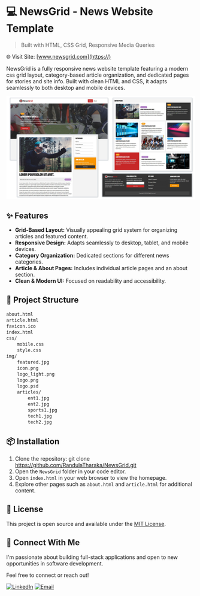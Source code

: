 # 💻 NewsGrid - News Website Template

> Built with HTML, CSS Grid, Responsive Media Queries

🌐 Visit Site: [www.newsgrid.com](https://)

NewsGrid is a fully responsive news website template
featuring a modern css grid layout, category-based article
organization, and dedicated pages for stories and site
info. Built with clean HTML and CSS, it adapts seamlessly
to both desktop and mobile devices.

![Screens](img/NewsGrid.jpg)

## ✨ Features

- **Grid-Based Layout:** Visually appealing grid system for organizing articles and featured content.
- **Responsive Design:** Adapts seamlessly to desktop, tablet, and mobile devices.
- **Category Organization:** Dedicated sections for different news categories.
- **Article & About Pages:** Includes individual article pages and an about section.
- **Clean & Modern UI:** Focused on readability and accessibility.

## 🧩 Project Structure

```
about.html
article.html
favicon.ico
index.html
css/
	mobile.css
	style.css
img/
	featured.jpg
	icon.png
	logo_light.png
	logo.png
	logo.psd
	articles/
		ent1.jpg
		ent2.jpg
		sports1.jpg
		tech1.jpg
		tech2.jpg
```

## 📦 Installation

1. Clone the repository: git clone https://github.com/RandulaTharaka/NewsGrid.git
2. Open the `NewsGrid` folder in your code editor.
3. Open `index.html` in your web browser to view the homepage.
4. Explore other pages such as `about.html` and `article.html` for additional content.

## 📄 License

This project is open source and available under the [MIT License](LICENSE).

## 🤝 Connect With Me

I'm passionate about building full-stack applications and open to new opportunities in software development.

Feel free to connect or reach out!

[![LinkedIn](https://img.shields.io/badge/LinkedIn-Randula%20Tharaka-blue?style=flat-square&logo=linkedin)](https://www.linkedin.com/in/randula-tharaka-79a61a145/)
[![Email](https://img.shields.io/badge/Email-iamrandula%40gmail.com-red?style=flat-square&logo=gmail)](mailto:iamrandula@gmail.com)
